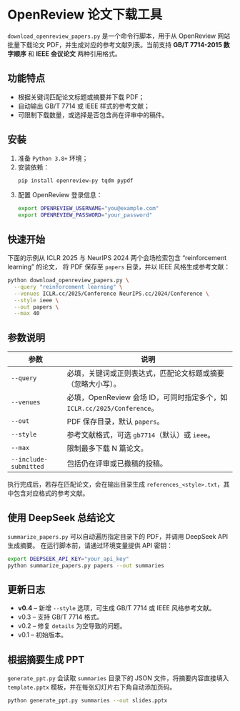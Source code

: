 # OpenReview 论文下载工具

`download_openreview_papers.py` 是一个命令行脚本，用于从 OpenReview 网站批量下载论文 PDF，并生成对应的参考文献列表。当前支持 **GB/T 7714-2015 数字顺序** 和 **IEEE 会议论文** 两种引用格式。

## 功能特点
- 根据关键词匹配论文标题或摘要并下载 PDF；
- 自动输出 GB/T 7714 或 IEEE 样式的参考文献；
- 可限制下载数量，或选择是否包含尚在评审中的稿件。

## 安装
1. 准备 `Python 3.8+` 环境；
2. 安装依赖：
   ```bash
   pip install openreview-py tqdm pypdf
   ```
3. 配置 OpenReview 登录信息：
   ```bash
   export OPENREVIEW_USERNAME="you@example.com"
   export OPENREVIEW_PASSWORD="your_password"
   ```

## 快速开始
下面的示例从 ICLR 2025 与 NeurIPS 2024 两个会场检索包含 “reinforcement learning” 的论文，
将 PDF 保存至 `papers` 目录，并以 IEEE 风格生成参考文献：
```bash
python download_openreview_papers.py \
  --query "reinforcement learning" \
  --venues ICLR.cc/2025/Conference NeurIPS.cc/2024/Conference \
  --style ieee \
  --out papers \
  --max 40
```

## 参数说明
| 参数 | 说明 |
| ---- | ---- |
| `--query` | 必填，关键词或正则表达式，匹配论文标题或摘要（忽略大小写）。 |
| `--venues` | 必填，OpenReview 会场 ID，可同时指定多个，如 `ICLR.cc/2025/Conference`。 |
| `--out` | PDF 保存目录，默认 `papers`。 |
| `--style` | 参考文献格式，可选 `gb7714`（默认）或 `ieee`。 |
| `--max` | 限制最多下载 N 篇论文。 |
| `--include-submitted` | 包括仍在评审或已撤稿的投稿。 |

执行完成后，若存在匹配论文，会在输出目录生成 `references_<style>.txt`，其中包含对应格式的参考文献。

## 使用 DeepSeek 总结论文

`summarize_papers.py` 可以自动遍历指定目录下的 PDF，并调用 DeepSeek API 生成摘要。
在运行脚本前，请通过环境变量提供 API 密钥：

```bash
export DEEPSEEK_API_KEY="your_api_key"
python summarize_papers.py papers --out summaries
```

## 更新日志
- **v0.4** – 新增 `--style` 选项，可生成 GB/T 7714 或 IEEE 风格参考文献。
- v0.3 – 支持 GB/T 7714 格式。
- v0.2 – 修复 `details` 为空导致的问题。
- v0.1 – 初始版本。

## 根据摘要生成 PPT

`generate_ppt.py` 会读取 `summaries` 目录下的 JSON 文件，将摘要内容直接填入 `template.pptx` 模板，并在每张幻灯片右下角自动添加页码。

```bash
python generate_ppt.py summaries --out slides.pptx
```